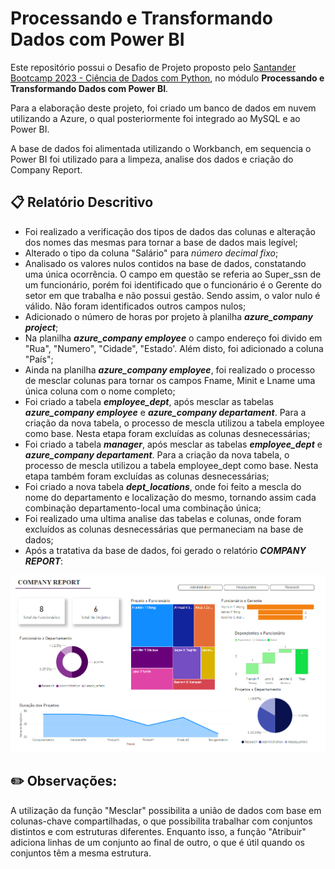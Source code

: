 # Processando e Transformando Dados com Power BI

Este repositório possui o Desafio de Projeto proposto pelo [Santander Bootcamp 2023 - Ciência de Dados com Python](https://web.dio.me/track/santander-bootcamp-2023-ciencia-de-dados-com-python), no módulo **Processando e Transformando Dados com Power BI**.

Para a elaboração deste projeto, foi criado um banco de dados em nuvem utilizando a Azure, o qual posteriormente foi integrado ao MySQL e ao Power BI. 

A base de dados foi alimentada utilizando o Workbanch, em sequencia o Power BI foi utilizado para a limpeza, analise dos dados e criação do Company Report.


## 📋 Relatório Descritivo

- Foi realizado a verificação dos tipos de dados das colunas e alteração dos nomes das mesmas para tornar a base de dados mais legível;
- Alterado o tipo da coluna "Salário" para *número decimal fixo*;
- Analisado os valores nulos contidos na base de dados, constatando uma única ocorrência. O campo em questão se referia ao Super_ssn de um funcionário, porém foi identificado que o funcionário é o Gerente do setor em que trabalha e não possui gestão. Sendo assim, o valor nulo é válido. Não foram identificados outros campos nulos;
- Adicionado o número de horas por projeto à planilha ***azure_company project***;
- Na planilha ***azure_company employee*** o campo endereço foi divido em "Rua", "Numero", "Cidade", "Estado'. Além disto, foi adicionado a coluna "País";
- Ainda na planilha ***azure_company employee***, foi realizado o processo de mesclar colunas para tornar os campos Fname, Minit e Lname uma única coluna com o nome completo; 
- Foi criado a tabela ***employee_dept***, após mesclar as tabelas ***azure_company employee*** e ***azure_company departament***. Para a criação da nova tabela, o processo de mescla utilizou a tabela employee como base. Nesta etapa foram excluídas as colunas desnecessárias;
- Foi criado a tabela ***manager***, após mesclar as tabelas ***employee_dept*** e ***azure_company departament***. Para a criação da nova tabela, o processo de mescla utilizou a tabela employee_dept como base. Nesta etapa também foram excluídas as colunas desnecessárias;
- Foi criado a nova tabela ***dept_locations***, onde foi feito a mescla do nome do departamento e localização do mesmo, tornando assim cada combinação departamento-local uma combinação única;
- Foi realizado uma ultima analise das tabelas e colunas, onde foram excluídos as colunas desnecessárias que permaneciam na base de dados;
- Após a tratativa da base de dados, foi gerado o relatório ***COMPANY REPORT***:

![Alt text](image.png)

## ✏️ Observações: 
A utilização da função "Mesclar" possibilita a união de dados com base em colunas-chave compartilhadas, o que possibilita trabalhar com conjuntos distintos e com estruturas diferentes. Enquanto isso, a função "Atribuir" adiciona linhas de um conjunto ao final de outro, o que é útil quando os conjuntos têm a mesma estrutura. 
